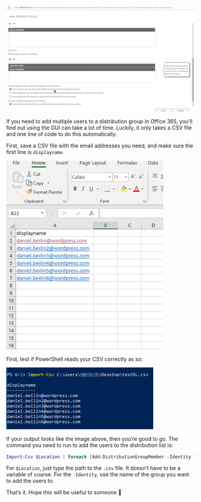 ![](images/powershell/dg.png)

If you need to add multiple users to a distribution group in Office 365, you’ll find out using the GUI can take a lot of time.
Luckily, it only takes a CSV file and one line of code to do this automatically.

First, save a CSV file with the email addresses you need, and make sure the first line is `displayname`.

![](images/powershell/dg2.png)

First, test if PowerShell reads your CSV correctly as so:

![](images/powershell/dg3.png)

If your output looks like the image above, then you’re good to go.
The command you need to run to add the users to the distribution list is:

```powershell
Import-Csv $Location | foreach {Add-DistributionGroupMember -Identity "Name of DL" -Member $_.displayname}
```

For `$Location`, just type the path to the `.csv` file. It doesn’t have to be a variable of course.
For the `-Identity`, use the name of the group you want to add the users to.

That’s it. Hope this will be useful to someone 🙂
